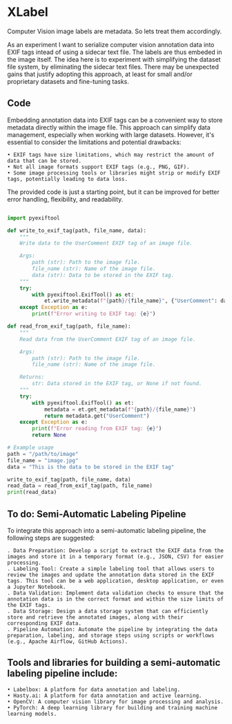 # XLabel
Computer Vision image labels are metadata. So lets treat them accordingly.

As an experiment I want to serialize computer vision annotation data into EXIF tags intead of using a sidecar text file. The labels are thus embeded in the image itself. The idea here is to experiment with simplifying the dataset file system, by eliminating the sidecar text files. There may be unexpected gains that justify adopting this approach, at least for small and/or proprietary datasets and fine-tuning tasks. 

## Code

Embedding annotation data into EXIF tags can be a convenient way to store metadata directly within the image file. This approach can simplify data management, especially when working with large datasets. However, it's essential to consider the limitations and potential drawbacks:

    • EXIF tags have size limitations, which may restrict the amount of data that can be stored. 
    • Not all image formats support EXIF tags (e.g., PNG, GIF). 
    • Some image processing tools or libraries might strip or modify EXIF tags, potentially leading to data loss. 
    
The provided code is just a starting point, but it can be improved for better error handling, flexibility, and readability.

```python

import pyexiftool

def write_to_exif_tag(path, file_name, data):
    """
    Write data to the UserComment EXIF tag of an image file.

    Args:
        path (str): Path to the image file.
        file_name (str): Name of the image file.
        data (str): Data to be stored in the EXIF tag.
    """
    try:
        with pyexiftool.ExifTool() as et:
            et.write_metadata(f"{path}/{file_name}", {"UserComment": data})
    except Exception as e:
        print(f"Error writing to EXIF tag: {e}")

def read_from_exif_tag(path, file_name):
    """
    Read data from the UserComment EXIF tag of an image file.

    Args:
        path (str): Path to the image file.
        file_name (str): Name of the image file.

    Returns:
        str: Data stored in the EXIF tag, or None if not found.
    """
    try:
        with pyexiftool.ExifTool() as et:
            metadata = et.get_metadata(f"{path}/{file_name}")
            return metadata.get("UserComment")
    except Exception as e:
        print(f"Error reading from EXIF tag: {e}")
        return None

# Example usage
path = "/path/to/image"
file_name = "image.jpg"
data = "This is the data to be stored in the EXIF tag"

write_to_exif_tag(path, file_name, data)
read_data = read_from_exif_tag(path, file_name)
print(read_data)
```
## To do: Semi-Automatic Labeling Pipeline

To integrate this approach into a semi-automatic labeling pipeline, the following steps are suggested:

    . Data Preparation: Develop a script to extract the EXIF data from the images and store it in a temporary format (e.g., JSON, CSV) for easier processing. 
    . Labeling Tool: Create a simple labeling tool that allows users to review the images and update the annotation data stored in the EXIF tags. This tool can be a web application, desktop application, or even a Jupyter Notebook. 
    . Data Validation: Implement data validation checks to ensure that the annotation data is in the correct format and within the size limits of the EXIF tags. 
    . Data Storage: Design a data storage system that can efficiently store and retrieve the annotated images, along with their corresponding EXIF data. 
    . Pipeline Automation: Automate the pipeline by integrating the data preparation, labeling, and storage steps using scripts or workflows (e.g., Apache Airflow, GitHub Actions).
    
## Tools and libraries for building a semi-automatic labeling pipeline include:

    • Labelbox: A platform for data annotation and labeling. 
    • Hasty.ai: A platform for data annotation and active learning. 
    • OpenCV: A computer vision library for image processing and analysis. 
    • PyTorch: A deep learning library for building and training machine learning models. 


